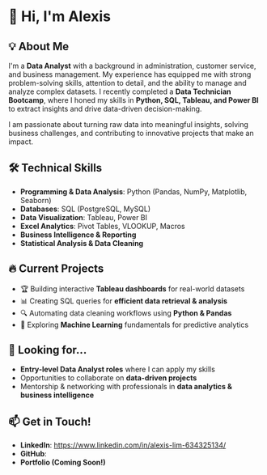 # 👋 Hi, I'm Alexis 

## 💡 About Me  
I'm a **Data Analyst** with a background in administration, customer service, and business management. My experience has equipped me with strong problem-solving skills, attention to detail, and the ability to manage and analyze complex datasets. I recently completed a **Data Technician Bootcamp**, where I honed my skills in **Python, SQL, Tableau, and Power BI** to extract insights and drive data-driven decision-making.  

I am passionate about turning raw data into meaningful insights, solving business challenges, and contributing to innovative projects that make an impact.  

## 🛠️ Technical Skills  
- **Programming & Data Analysis**: Python (Pandas, NumPy, Matplotlib, Seaborn)  
- **Databases**: SQL (PostgreSQL, MySQL)  
- **Data Visualization**: Tableau, Power BI  
- **Excel Analytics**: Pivot Tables, VLOOKUP, Macros  
- **Business Intelligence & Reporting**  
- **Statistical Analysis & Data Cleaning**  

## 🔥 Current Projects  
- 🏆 Building interactive **Tableau dashboards** for real-world datasets  
- 📊 Creating SQL queries for **efficient data retrieval & analysis**  
- 🔍 Automating data cleaning workflows using **Python & Pandas**  
- 🎯 Exploring **Machine Learning** fundamentals for predictive analytics  

## 🚀 Looking for...  
- **Entry-level Data Analyst roles** where I can apply my skills  
- Opportunities to collaborate on **data-driven projects**  
- Mentorship & networking with professionals in **data analytics & business intelligence**  

## 📫 Get in Touch!  
- **LinkedIn**: https://www.linkedin.com/in/alexis-lim-634325134/
-  **GitHub**: 
-  **Portfolio (Coming Soon!)** 
